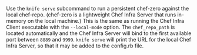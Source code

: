 Use the `knife serve` subcommand to run a persistent chef-zero against
the local chef-repo. (chef-zero is a lightweight Chef Infra Server that
runs in-memory on the local machine.) This is the same as running the
Chef Infra Client executable with the `--local-mode` option. The
`chef_repo_path` is located automatically and the Chef Infra Server will
bind to the first available port between `8889` and `9999`.
`knife serve` will print the URL for the local Chef Infra Server, so
that it may be added to the config.rb file.